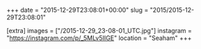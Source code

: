 +++
date = "2015-12-29T23:08:01+00:00"
slug = "2015/2015-12-29T23:08:01"

[extra]
images = ["/2015-12-29_23-08-01_UTC.jpg"]
instagram = "https://instagram.com/p/_5MLv5IIGE"
location = "Seaham"
+++
